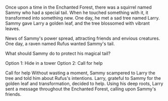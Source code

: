 Once upon a time in the Enchanted Forest, there was a squirrel named Sammy who had a special tail. When he touched something with it, it transformed into something new. One day, he met a sad tree named Larry. Sammy gave Larry a golden leaf, and the tree blossomed with vibrant leaves.

News of Sammy's power spread, attracting friends and envious creatures. One day, a raven named Rufus wanted Sammy's tail.

What should Sammy do to protect his magical tail? 

Option 1: Hide in a tower 
Option 2: Call for help

 Call for help
Without wasting a moment, Sammy scampered to Larry the tree and told him about Rufus's intentions. Larry, grateful to Sammy for the golden leaf and transformation, decided to help. Using his deep roots, Larry sent a message throughout the Enchanted Forest, calling upon Sammy's friends.
